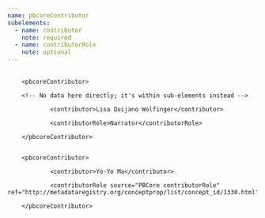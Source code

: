 ```yaml
---
name: pbcoreContributor
subelements:
  - name: contributor
    note: required
  - name: contributorRole
    note: optional
---
```

<pre>
  <code>
    &lt;pbcoreContributor&gt;<br>
    &lt;!-- No data here directly; it's within sub-elements instead --&gt;<br>
            &lt;contributor&gt;Lisa Quijano Wolfinger&lt;/contributor&gt;<br>
            &lt;contributorRole&gt;Narrator&lt;/contributorRole&gt;<br>
    &lt;/pbcoreContributor&gt;<br>

    &lt;pbcoreContributor&gt;<br>
            &lt;contributor&gt;Yo-Yo Ma&lt;/contributor&gt;<br>
            &lt;contributorRole source=&quot;PBCore contributorRole&quot; ref=&quot;http://metadataregistry.org/conceptprop/list/concept_id/1330.html&quot;&gt;Instrumentalist&lt;/contributorRole&gt;<br>
    &lt;/pbcoreContributor&gt;<br>
  </code>
</pre>
